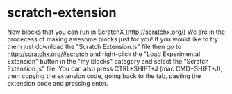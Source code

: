 # scratch-extension
New blocks that you can run in ScratchX (http://scratchx.org/)
We are in the procecess of making awesome blocks just for you!
If you would like to try them just download the "Scratch Extension.js" file then go to http://scratchx.org/#scratch and right-click the "Load Experimental Extension" button in the "my blocks" category and select the "Scratch Extension.js" file. You can also press CTRL+SHIFT+J (mac CMD+SHIFT+J), then copying the extension code, going back to the tab, pasting the extension code and pressing enter.
